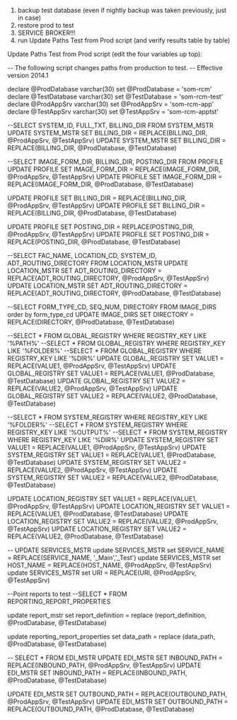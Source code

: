 1. backup test database (even if nightly backup was taken previously, just in case)
2. restore prod to test
3. SERVICE BROKER!!!
4. run Update Paths Test from Prod script (and verify results table by table)

Update Paths Test from Prod script (edit the four variables up top):

-- The following script changes paths from production to test.
-- Effective version 2014.1

declare @ProdDatabase varchar(30)
set @ProdDatabase = 'som-rcm'
declare @TestDatabase varchar(30)
set @TestDatabase = 'som-rcm-test'
declare @ProdAppSrv varchar(30)
set @ProdAppSrv = 'som-rcm-app'
declare @TestAppSrv varchar(30)
set @TestAppSrv = 'som-rcm-apptst'


--SELECT SYSTEM_ID, FULL_TXT, BILLING_DIR FROM SYSTEM_MSTR
UPDATE SYSTEM_MSTR SET BILLING_DIR = REPLACE(BILLING_DIR, @ProdAppSrv, @TestAppSrv)
UPDATE SYSTEM_MSTR SET BILLING_DIR = REPLACE(BILLING_DIR, @ProdDatabase, @TestDatabase)

--SELECT IMAGE_FORM_DIR, BILLING_DIR, POSTING_DIR FROM PROFILE
UPDATE PROFILE SET IMAGE_FORM_DIR = REPLACE(IMAGE_FORM_DIR, @ProdAppSrv, @TestAppSrv)
UPDATE PROFILE SET IMAGE_FORM_DIR = REPLACE(IMAGE_FORM_DIR, @ProdDatabase, @TestDatabase)

UPDATE PROFILE SET BILLING_DIR = REPLACE(BILLING_DIR, @ProdAppSrv, @TestAppSrv)
UPDATE PROFILE SET BILLING_DIR = REPLACE(BILLING_DIR, @ProdDatabase, @TestDatabase)

UPDATE PROFILE SET POSTING_DIR = REPLACE(POSTING_DIR, @ProdAppSrv, @TestAppSrv)
UPDATE PROFILE SET POSTING_DIR = REPLACE(POSTING_DIR, @ProdDatabase, @TestDatabase)


--SELECT FAC_NAME, LOCATION_CD, SYSTEM_ID, ADT_ROUTING_DIRECTORY FROM LOCATION_MSTR
UPDATE LOCATION_MSTR SET ADT_ROUTING_DIRECTORY = REPLACE(ADT_ROUTING_DIRECTORY, @ProdAppSrv, @TestAppSrv)
UPDATE LOCATION_MSTR SET ADT_ROUTING_DIRECTORY = REPLACE(ADT_ROUTING_DIRECTORY, @ProdDatabase, @TestDatabase)

--SELECT FORM_TYPE_CD, SEQ_NUM, DIRECTORY FROM IMAGE_DIRS order by form_type_cd
UPDATE IMAGE_DIRS SET DIRECTORY = REPLACE(DIRECTORY, @ProdDatabase, @TestDatabase)

--SELECT * FROM GLOBAL_REGISTRY WHERE REGISTRY_KEY LIKE '%PATH%'
--SELECT * FROM GLOBAL_REGISTRY WHERE REGISTRY_KEY LIKE '%FOLDER%'
--SELECT * FROM GLOBAL_REGISTRY WHERE REGISTRY_KEY LIKE '%DIR%'
UPDATE GLOBAL_REGISTRY SET VALUE1 = REPLACE(VALUE1, @ProdAppSrv, @TestAppSrv)
UPDATE GLOBAL_REGISTRY SET VALUE1 = REPLACE(VALUE1, @ProdDatabase, @TestDatabase)
UPDATE GLOBAL_REGISTRY SET VALUE2 = REPLACE(VALUE2, @ProdAppSrv, @TestAppSrv)
UPDATE GLOBAL_REGISTRY SET VALUE2 = REPLACE(VALUE2, @ProdDatabase, @TestDatabase)

--SELECT * FROM SYSTEM_REGISTRY WHERE REGISTRY_KEY LIKE '%FOLDER%'
--SELECT * FROM SYSTEM_REGISTRY WHERE REGISTRY_KEY LIKE '%OUTPUT%'
--SELECT * FROM SYSTEM_REGISTRY WHERE REGISTRY_KEY LIKE '%DIR%'
UPDATE SYSTEM_REGISTRY SET VALUE1 = REPLACE(VALUE1, @ProdAppSrv, @TestAppSrv)
UPDATE SYSTEM_REGISTRY SET VALUE1 = REPLACE(VALUE1, @ProdDatabase, @TestDatabase)
UPDATE SYSTEM_REGISTRY SET VALUE2 = REPLACE(VALUE2, @ProdAppSrv, @TestAppSrv)
UPDATE SYSTEM_REGISTRY SET VALUE2 = REPLACE(VALUE2, @ProdDatabase, @TestDatabase)

UPDATE LOCATION_REGISTRY SET VALUE1 = REPLACE(VALUE1, @ProdAppSrv, @TestAppSrv)
UPDATE LOCATION_REGISTRY SET VALUE1 = REPLACE(VALUE1, @ProdDatabase, @TestDatabase)
UPDATE LOCATION_REGISTRY SET VALUE2 = REPLACE(VALUE2, @ProdAppSrv, @TestAppSrv)
UPDATE LOCATION_REGISTRY SET VALUE2 = REPLACE(VALUE2, @ProdDatabase, @TestDatabase)


-- UPDATE SERVICES_MSTR
update SERVICES_MSTR set SERVICE_NAME = REPLACE(SERVICE_NAME, '_Main','_Test')
update SERVICES_MSTR set HOST_NAME = REPLACE(HOST_NAME, @ProdAppSrv, @TestAppSrv)
update SERVICES_MSTR set URI = REPLACE(URI, @ProdAppSrv, @TestAppSrv)

--Point reports to test
--SELECT * FROM REPORTING_REPORT_PROPERTIES

update report_mstr set report_definition = 
replace (report_definition, @ProdDatabase, @TestDatabase)

update reporting_report_properties set data_path = 
replace (data_path, @ProdDatabase, @TestDatabase)

-- SELECT * FROM EDI_MSTR
UPDATE EDI_MSTR SET INBOUND_PATH = REPLACE(INBOUND_PATH, @ProdAppSrv, @TestAppSrv)
UPDATE EDI_MSTR SET INBOUND_PATH = REPLACE(INBOUND_PATH, @ProdDatabase, @TestDatabase)

UPDATE EDI_MSTR SET OUTBOUND_PATH = REPLACE(OUTBOUND_PATH, @ProdAppSrv, @TestAppSrv)
UPDATE EDI_MSTR SET OUTBOUND_PATH = REPLACE(OUTBOUND_PATH, @ProdDatabase, @TestDatabase)

